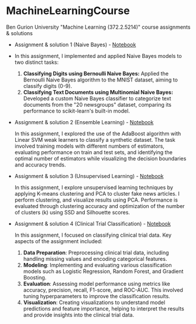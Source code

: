 # MachineLearningCourse
Ben Gurion University "Machine Learning (372.2.5214)" course assignments &amp; solutions

- Assignment & solution 1 (Naive Bayes) - [Notebook](EX1_NB.ipynb)
- 
    In this assignment, I implemented and applied Naive Bayes models to two distinct tasks:
  
    1. **Classifying Digits using Bernoulli Naive Bayes:** Applied the Bernoulli Naive Bayes algorithm to the MNIST dataset, aiming to classify digits (0-9).
    2. **Classifying Text Documents using Multinomial Naive Bayes:** Developed a custom Naive Bayes classifier to categorize text documents from the "20 newsgroups" dataset, comparing its performance to scikit-learn's built-in model.
       
- Assignment & solution 2 (Ensemble Learning) - [Notebook](EX2_Ensemble.ipynb)
  
  In this assignment, I explored the use of the AdaBoost algorithm with Linear SVM weak learners to classify a synthetic dataset. The task involved training models with different numbers of estimators, evaluating performance on train and test sets, and identifying the optimal number of estimators while visualizing the decision boundaries and accuracy trends.
  
- Assignment & solution 3 (Unsupervised Learning) - [Notebook](EX3_Unsupervised_Learning.ipynb)
  
  In this assignment, I explore unsupervised learning techniques by applying K-means clustering and PCA to cluster fake news articles. I perform clustering, and visualize results using PCA. Performance is evaluated through clustering accuracy and optimization of the number of clusters (k) using SSD and Silhouette scores.
  
- Assignment & solution 4 (Clinical Trial Classification) - [Notebook](EX4_Clinical_Trial_Classification.ipynb)
  
  In this assignment, I focused on classifying clinical trial data. Key aspects of the assignment included:

  1. **Data Preparation**: Preprocessing clinical trial data, including handling missing values and encoding categorical features.
  2. **Modeling**: Implementing and evaluating various classification models such as Logistic Regression, Random Forest, and Gradient Boosting.
  3. **Evaluation**: Assessing model performance using metrics like accuracy, precision, recall, F1-score, and ROC-AUC. This involved tuning hyperparameters to improve the classification results.
  4. **Visualization**: Creating visualizations to understand model predictions and feature importance, helping to interpret the results and provide insights into the clinical trial data.
